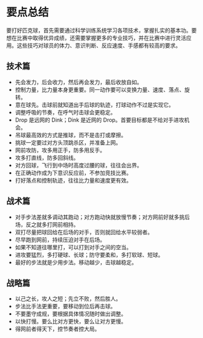 # 要点总结

要打好匹克球，首先需要通过科学训练系统学习各项技术，掌握扎实的基本功。要想在比赛中取得优异成绩，还需要掌握更多的专业技巧，并在比赛中进行灵活应用。这些技巧对球员的体力、意识判断、反应速度、手感都有较高的要求。

## 技术篇

* 先会发力，后会收力，然后再会发力，最后收放自如。
* 控制力量，比力量本身更重要。同一动作要可以变换力量、速度、落点、旋转。
* 意在球先。击球前就知道出手后球的轨迹，打球动作不过是实现它。
* 调整呼吸的节奏，在呼气时击球会更稳定。
* Drop 是远网的 Dink；Dink 是近网的 Drop。首要目标都是不给对手进攻机会。
* 吊球最高效的方式是推球，而不是击打或摩擦。
* 挑球一定要过对方头顶跳杀区，并准备上网。
* 网前攻防，攻多用正手，防多用反手。
* 攻多打直线，防多回斜线。
* 对方回球，飞行到中场时高度过腰的球，往往会出界。
* 在正确动作成为下意识反应前，不参加竞技比赛。
* 打好落点和控制轨迹，往往比力量和速度更有效。

## 战术篇

* 对手步法差就多调动其跑动；对方跑动快就放慢节奏；对方网前好就多挑后场，反之就多打网前相持。
* 双打尽量把球回给在后场的对手，否则就回给水平较弱者。
* 尽早跑到网前，持续压迫对手在后场。
* 如果不知道往哪里打，可以打到对手之间的空当。
* 进攻要猛烈，多打硬球、长球；防守要柔和，多打软球、短球。
* 最好的步法就是少用步法。移动越少，击球越稳定。

## 战略篇

* 以己之长，攻人之短；先立不败，然后胜人。
* 步法比手法更重要，要移动到位后再击球。
* 不要墨守成规，要根据具体情况随时做出调整。
* 以快打慢。要么比对方更快，要么让对方更慢。
* 得网前者得天下，控节奏者控大局。